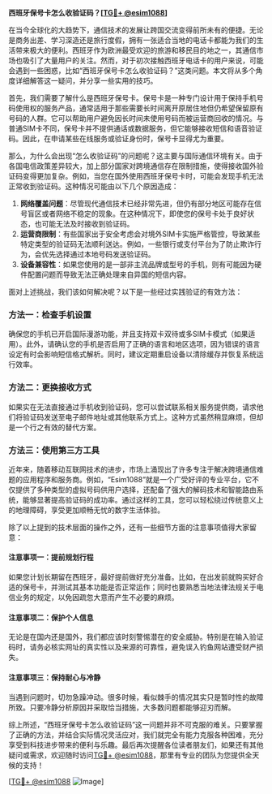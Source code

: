 **西班牙保号卡怎么收验证码？[[TG💪+ @esim1088](https://t.me/s/esim1088)]**

在当今全球化的大趋势下，通信技术的发展让跨国交流变得前所未有的便捷。无论是商务出差、学习深造还是旅行度假，拥有一张适合当地的电话卡都能为我们的生活带来极大的便利。西班牙作为欧洲最受欢迎的旅游和移民目的地之一，其通信市场也吸引了大量用户的关注。然而，对于初次接触西班牙电话卡的用户来说，可能会遇到一些困惑，比如“西班牙保号卡怎么收验证码？”这类问题。本文将从多个角度详细解答这一疑问，并分享一些实用的技巧。

首先，我们需要了解什么是西班牙保号卡。保号卡是一种专门设计用于保持手机号码使用权的服务产品，通常适用于那些需要长时间离开原居住地但仍希望保留原有号码的人群。它可以帮助用户避免因长时间未使用号码而被运营商回收的情况。与普通SIM卡不同，保号卡并不提供通话或数据服务，但它能够接收短信和语音验证码。因此，在申请某些在线服务或验证身份时，保号卡显得尤为重要。

那么，为什么会出现“怎么收验证码”的问题呢？这主要与国际通信环境有关。由于各国电信政策差异较大，加上部分国家对跨境通信存在限制措施，使得接收国外验证码变得更加复杂。例如，当您在国外使用西班牙保号卡时，可能会发现手机无法正常收到验证码。这种情况可能由以下几个原因造成：

1. **网络覆盖问题**：尽管现代通信技术已经非常先进，但仍有部分地区可能存在信号盲区或者网络不稳定的现象。在这种情况下，即使您的保号卡处于良好状态，也可能无法及时接收到验证码。
2. **运营商限制**：有些国家出于安全考虑会对境外SIM卡实施严格管控，导致某些特定类型的验证码无法顺利送达。例如，一些银行或支付平台为了防止欺诈行为，会优先选择通过本地号码发送验证码。
3. **设备兼容性**：如果您使用的是一部非主流品牌或型号的手机，则有可能因为硬件配置问题而导致无法正确处理来自异国的短信内容。

面对上述挑战，我们该如何解决呢？以下是一些经过实践验证的有效方法：

### 方法一：检查手机设置
确保您的手机已开启国际漫游功能，并且支持双卡双待或多SIM卡模式（如果适用）。此外，请确认您的手机是否启用了正确的语言和地区选项，因为错误的语言设定有时会影响短信格式解析。同时，建议定期重启设备以清除缓存并恢复系统运行效率。

### 方法二：更换接收方式
如果实在无法直接通过手机收到验证码，您可以尝试联系相关服务提供商，请求他们将验证码发送至电子邮件地址或其他联系方式上。这种方式虽然稍显麻烦，但却是一个行之有效的替代方案。

### 方法三：使用第三方工具
近年来，随着移动互联网技术的进步，市场上涌现出了许多专注于解决跨境通信难题的应用程序和服务商。例如，“Esim1088”就是一个广受好评的专业平台，它不仅提供了多种类型的虚拟号码供用户选择，还配备了强大的解码技术和智能路由系统，能够显著提高验证码的成功率。通过这样的工具，您可以轻松绕过传统意义上的地理障碍，享受更加顺畅无忧的数字生活体验。

除了以上提到的技术层面的操作之外，还有一些细节方面的注意事项值得大家留意：

#### 注意事项一：提前规划行程
如果您计划长期留在西班牙，最好提前做好充分准备。比如，在出发前就购买好合适的保号卡，并测试其基本功能是否正常运作；同时也要熟悉当地法律法规关于电信业务的规定，以免因疏忽大意而产生不必要的麻烦。

#### 注意事项二：保护个人信息
无论是在国内还是国外，我们都应该时刻警惕潜在的安全威胁。特别是在输入验证码时，请务必核实网址的真实性以及来源的可靠性，避免误入钓鱼网站遭受财产损失。

#### 注意事项三：保持耐心与冷静
当遇到问题时，切勿急躁冲动。很多时候，看似棘手的情况其实只是暂时性的故障所致。只要冷静分析原因并采取恰当措施，大多数问题都能够迎刃而解。

综上所述，“西班牙保号卡怎么收验证码”这一问题并非不可克服的难关。只要掌握了正确的方法，并结合实际情况灵活应对，我们就完全有能力克服各种困难，充分享受到科技进步带来的便利与乐趣。最后再次提醒各位读者朋友们，如果还有其他疑问或需求，欢迎随时访问[TG💪+ @esim1088](https://t.me/s/esim1088)，那里有专业的团队为您提供全天候的支持！

[[TG💪+ @esim1088](https://t.me/s/esim1088) ![Image](https://i.postimg.cc/4NQfJmqS/Snipaste-2025-05-13-00-14-12.png)]
